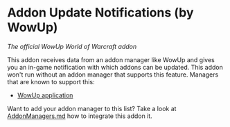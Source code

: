 # Addon Update Notifications (by WowUp)
_The official WowUp World of Warcraft addon_

This addon receives data from an addon manager like WowUp and gives you an in-game notification with which addons can be updated. This addon won't run without an addon manager that supports this feature. Managers that are known to support this:
  - [WowUp application](https://wowup.io/)

Want to add your addon manager to this list? Take a look at [AddonManagers.md](AddonManagers.md) how to integrate this addon it.
